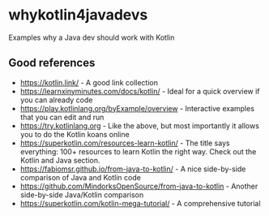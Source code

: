# whykotlin4javadevs
Examples why a Java dev should work with Kotlin

## Good references
- https://kotlin.link/ - A good link collection
- https://learnxinyminutes.com/docs/kotlin/ - Ideal for a quick overview if you can already code
- https://play.kotlinlang.org/byExample/overview - Interactive examples that you can edit and run
- https://try.kotlinlang.org - Like the above, but most importantly it allows you to do the Kotlin koans online
- https://superkotlin.com/resources-learn-kotlin/ - The title says everything: 100+ resources to learn Kotlin the right way. Check out the Kotlin and Java section.
- https://fabiomsr.github.io/from-java-to-kotlin/ - A nice side-by-side comparison of Java and Kotlin code
- https://github.com/MindorksOpenSource/from-java-to-kotlin - Another side-by-side Java/Kotlin comparison
- https://superkotlin.com/kotlin-mega-tutorial/ - A comprehensive tutorial

